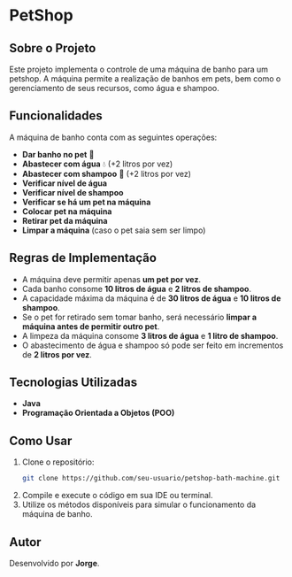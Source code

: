 # PetShop
## Sobre o Projeto
Este projeto implementa o controle de uma máquina de banho para um petshop. A máquina permite a realização de banhos em pets, bem como o gerenciamento de seus recursos, como água e shampoo.

## Funcionalidades
A máquina de banho conta com as seguintes operações:

- **Dar banho no pet** 🛁
- **Abastecer com água** 💧 (+2 litros por vez)
- **Abastecer com shampoo** 🧴 (+2 litros por vez)
- **Verificar nível de água**
- **Verificar nível de shampoo**
- **Verificar se há um pet na máquina**
- **Colocar pet na máquina**
- **Retirar pet da máquina**
- **Limpar a máquina** (caso o pet saia sem ser limpo)

## Regras de Implementação
- A máquina deve permitir apenas **um pet por vez**.
- Cada banho consome **10 litros de água** e **2 litros de shampoo**.
- A capacidade máxima da máquina é de **30 litros de água** e **10 litros de shampoo**.
- Se o pet for retirado sem tomar banho, será necessário **limpar a máquina antes de permitir outro pet**.
- A limpeza da máquina consome **3 litros de água** e **1 litro de shampoo**.
- O abastecimento de água e shampoo só pode ser feito em incrementos de **2 litros por vez**.

## Tecnologias Utilizadas
- **Java**
- **Programação Orientada a Objetos (POO)**

## Como Usar
1. Clone o repositório:
   ```bash
   git clone https://github.com/seu-usuario/petshop-bath-machine.git
   ```
2. Compile e execute o código em sua IDE ou terminal.
3. Utilize os métodos disponíveis para simular o funcionamento da máquina de banho.

## Autor
Desenvolvido por **Jorge**.


